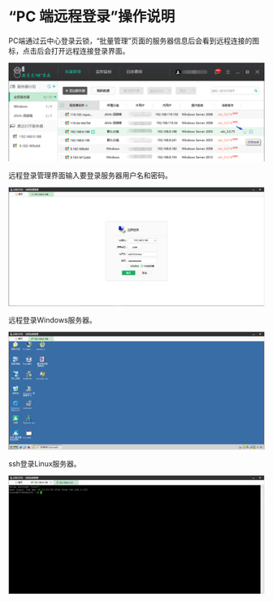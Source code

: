 # “PC 端远程登录”操作说明

PC端通过云中心登录云锁，“批量管理”页面的服务器信息后会看到远程连接的图标，点击后会打开远程连接登录界面。

![](/assets/f0301.png)

远程登录管理界面输入要登录服务器用户名和密码。

![](/assets/f0302.png)

远程登录Windows服务器。

![](/assets/f0303.png)

ssh登录Linux服务器。

![](/assets/f0304.png)

